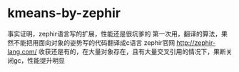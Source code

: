 # kmeans-by-zephir
事实证明，zephir语言写的扩展，性能还是很坑爹的
第一次用，翻译的算法，果然不能把用面向对象的姿势写的代码翻译成c语言
zephir官网 http://zephir-lang.com/
收获还是有的，在大量对象存在，且有大量交叉引用的情况下，果断关闭gc，性能提升明显
